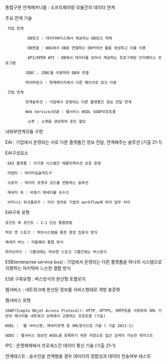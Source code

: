 통합구현
연계메커니즘 : 소프트웨어랑 모듈간의 데이터 연계

주요 연계 기술

     직접 연계

              DB링크 : 데이터베이스에서 제공하는 DB링크 객체

              DB연결 : WAS에서 DB로 연결하는 DB커넥션 풀을 생성하고 이를 이용

              API/OPEN API : DB에서 데이터를 읽어서 제공하는 프로그래밍 인터페이스 프로그램

             JDBC : JDBC를 이용하여 DB와 연결

             하이퍼링크 : 현재페이지에서 다른 페이지로 링크 이동

     간접 연계

             연계솔루션 : 기업에서 운영되는 다른 플랫폼간 정보 전달 연계

             Web Service/ESB : 웹서비스 WSDL SOAP프로토콜

              소켓 : 소켓을 생성하여 포트 할당

 

 

내외부연계모듈 구현

EAI : 기업에서 운영되는 서로 다른 플랫폼간 정보 전달, 연계해주는 솔루션  (기출 21-1)

 

EAI구성요소

     EAI 플랫폼 : 이기종 시스템간 애플리케이션 상호 운영

     어댑터 : 데이터입출력도구

     브로커 : 데이터 포맷과 코드를 변환하는 솔루션

     메세지 큐 : 비동기 메세지를 송수신

     비지니스 워크플로우 : 미리 정의된 기업의 workflow에 따라 업무 처리

 

EAI구축 유형

    포인트 투 포인트 : 1:1 단순 통합방법

    허브 앤 스포크 : 허브시스템을 통한 중앙 집중식 방식

    메세지 버스 : 미들웨어 통합 방식

    하이브리드 : 그룹내에는 허브앤 스포크 그룹간에는 버스방식

 

ESB(enterprise service bus) : 기업에서 운영되는 다른 플랫폼을 하나의 시스템으로 지향하는 아키텍처 느슨한 결합 방식

 

ESB 구축유형 : 버스방식의 분산형 토폴로지

웹서비스 : 네트워크에 분산된 정보를 서비스형태로 개방 표준화

웹서비스 유형

    SOAP(Simple Objet Access Protocol): HTTP, HTTPS, SMTP등을 사용하여 XML 기반의 메시지를 네트워크 상태에서 교환하는 프로토콜 (기출)

    WSDL :  웹 서비스명, 메세지포멧 등 XML형식으로 기술 ( 기출 2021-1)

    UDDI : 웹서비스 정보인 WSDL을 등록하기 위한 저장소로 접근 검색이 가능한 레지스트

 

IPC : 운영체제에서 프로세스간 데이터 통신 기술 (기출 21-1)

연계테스트 : 송수인을 연계했을 경우 데이터의 정합성과 데이터 전송여부 테스트